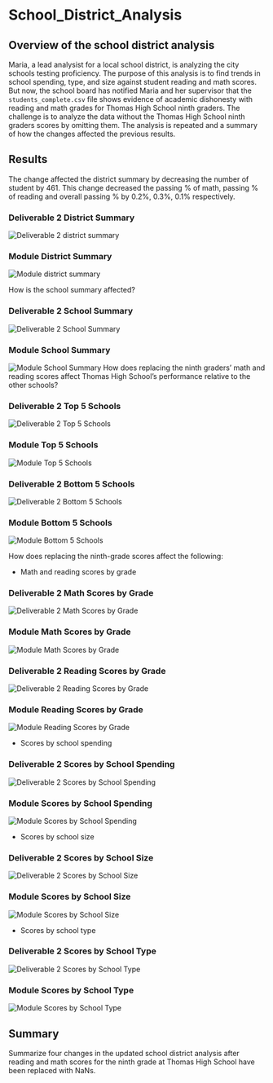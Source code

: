 # School_District_Analysis

## Overview of the school district analysis

Maria, a lead analysist for a local school district, is analyzing the city schools testing proficiency. The purpose of this analysis is to find trends in school spending, type, and size against student reading and math scores. But now, the school board has notified Maria and her supervisor that the ```students_complete.csv``` file shows evidence of academic dishonesty with reading and math grades for Thomas High School ninth graders. The challenge is to analyze the data without the Thomas High School ninth graders scores by omitting them. The analysis is repeated and a summary of how the changes affected the previous results.

## Results

The change affected the district summary by decreasing the number of student by 461. This change decreased the passing % of math, passing % of reading and overall passing % by 0.2%, 0.3%, 0.1% respectively.

### Deliverable 2 District Summary
![Deliverable 2 district summary](/Screenshots/screenshot%20of%20deliverable%202%20district%20summary.png)
### Module District Summary
![Module district summary](Screenshots/screenshot%20of%20module%20district%20summary.png)

How is the school summary affected?
### Deliverable 2 School Summary
![Deliverable 2 School Summary](/Screenshots/screenshot%20of%20deliverable%202%20school%20summary%202%20correct.png)
### Module School Summary
![Module School Summary](/Screenshots/screenshot%20of%20module%20school%20summary.png)
How does replacing the ninth graders’ math and reading scores affect Thomas High School’s performance relative to the other schools?
### Deliverable 2 Top 5 Schools
![Deliverable 2 Top 5 Schools](/Screenshots/screenshot%20of%20deliverable%202%20top%205%20schools.png)
### Module Top 5 Schools
![Module Top 5 Schools](/Screenshots/screenshot%20of%20module%20top%205%20schools.png)
### Deliverable 2 Bottom 5 Schools
![Deliverable 2 Bottom 5 Schools](/Screenshots/screenshot%20of%20deliverable%202%20bottom%205%20schools.png)
### Module Bottom 5 Schools
![Module Bottom 5 Schools](/Screenshots/screenshot%20of%20module%20bottom%205%20schools.png)

How does replacing the ninth-grade scores affect the following:
- Math and reading scores by grade
### Deliverable 2 Math Scores by Grade
![Deliverable 2 Math Scores by Grade](/Screenshots/screenshot%20of%20deliverable%202%20math%20scores%20by%20grade.png)
### Module Math Scores by Grade
![Module Math Scores by Grade](/Screenshots/screenshot%20of%20module%20math%20scores%20by%20grade.png)
### Deliverable 2 Reading Scores by Grade
![Deliverable 2 Reading Scores by Grade](/Screenshots/screenshot%20of%20deliverable%202%20reading%20scores%20by%20grade.png)
### Module Reading Scores by Grade
![Module Reading Scores by Grade](/Screenshots/screenshot%20of%20module%20reading%20scores%20by%20grade.png)
- Scores by school spending
### Deliverable 2 Scores by School Spending
![Deliverable 2 Scores by School Spending](/Screenshots/screenshot%20of%20deliverable%202%20spending%20summary.png)
### Module Scores by School Spending
![Module Scores by School Spending](/Screenshots/screenshot%20of%20module%20spending%20summary.png)
- Scores by school size
### Deliverable 2 Scores by School Size
![Deliverable 2 Scores by School Size](/Screenshots/screenshot%20of%20deliverable%202%20school%20size%20summary.png)
### Module Scores by School Size
![Module Scores by School Size](/Screenshots/screenshot%20of%20module%20school%20size%20summary.png)
- Scores by school type
### Deliverable 2 Scores by School Type
![Deliverable 2 Scores by School Type](/Screenshots/screenshot%20of%20deliverable%202%20school%20type%20summary.png)
### Module Scores by School Type
  ![Module Scores by School Type](/Screenshots/screenshot%20of%20module%20school%20type%20summary.png)


## Summary

Summarize four changes in the updated school district analysis after reading and math scores for the ninth grade at Thomas High School have been replaced with NaNs.
